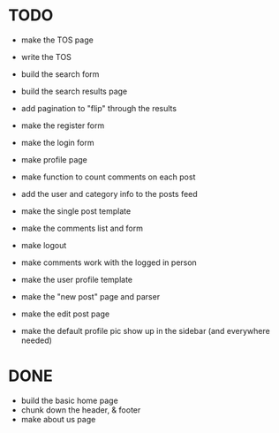 TODO
====
* make the TOS page
* write the TOS
* build the search form
* build the search results page
* add pagination to "flip" through the results
* make the register form
* make the login form

* make profile page

* make function to count comments on each post
* add the user and category info to the posts feed
* make the single post template
* make the comments list and form
* make logout
* make comments work with the logged in person
* make the user profile template
* make the "new post" page and parser
* make the edit post page
* make the default profile pic show up in the sidebar (and everywhere needed)


DONE
====
* build the basic home page
* chunk down the header, & footer
* make about us page